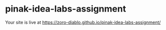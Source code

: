 # pinak-idea-labs-assignment


Your site is live at https://zoro-diablo.github.io/pinak-idea-labs-assignment/
